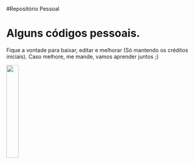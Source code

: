 #Repositório Pessoal

# Alguns códigos pessoais.

Fique a vontade para baixar, editar e melhorar (Só mantendo os créditos iniciais).
Caso melhore, me mande, vamos aprender juntos ;)

<img style="width: 25%; height: 25%;" src="https://i.imgur.com/HJHvn88.png">


